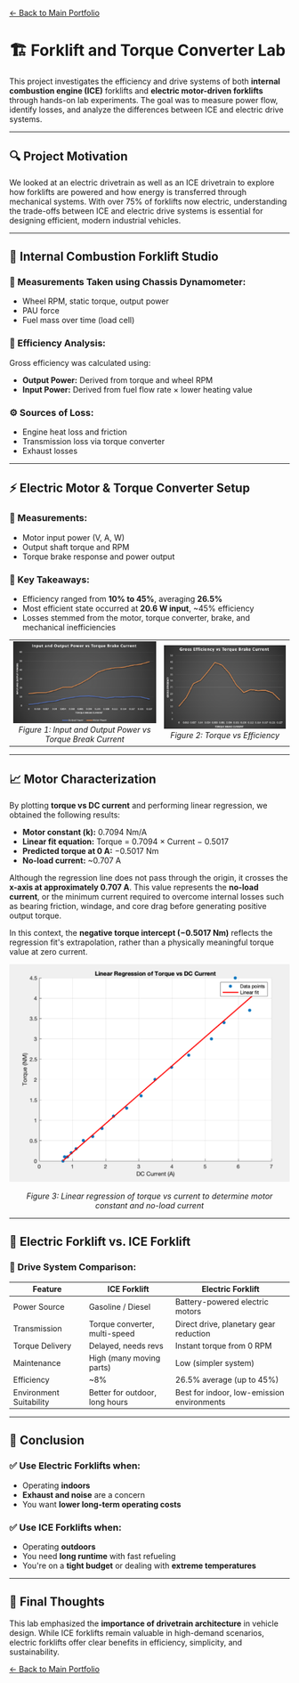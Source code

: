 [← Back to Main Portfolio](../README.md)

# 🏗 Forklift and Torque Converter Lab

This project investigates the efficiency and drive systems of both **internal combustion engine (ICE)** forklifts and **electric motor-driven forklifts** through hands-on lab experiments. The goal was to measure power flow, identify losses, and analyze the differences between ICE and electric drive systems.

---

## 🔍 Project Motivation

We looked at an electric drivetrain as well as an ICE drivetrain to explore how forklifts are powered and how energy is transferred through mechanical systems. With over 75% of forklifts now electric, understanding the trade-offs between ICE and electric drive systems is essential for designing efficient, modern industrial vehicles.

---

## 🔧 Internal Combustion Forklift Studio

### 🔢 Measurements Taken using Chassis Dynamometer:
- Wheel RPM, static torque, output power
- PAU force
- Fuel mass over time (load cell)

### 🧮 Efficiency Analysis:
Gross efficiency was calculated using:
- **Output Power:** Derived from torque and wheel RPM  
- **Input Power:** Derived from fuel flow rate × lower heating value

### ⚙️ Sources of Loss:
- Engine heat loss and friction
- Transmission loss via torque converter
- Exhaust losses

---

## ⚡️ Electric Motor & Torque Converter Setup

### 🔢 Measurements:
- Motor input power (V, A, W)
- Output shaft torque and RPM
- Torque brake response and power output

### 🧠 Key Takeaways:
- Efficiency ranged from **10% to 45%**, averaging **26.5%**
- Most efficient state occurred at **20.6 W input**, ~45% efficiency
- Losses stemmed from the motor, torque converter, brake, and mechanical inefficiencies

 <p align="center">
  <table>
    <tr>
      <td align="center">
        <img src="../Projects/Images/ElectricInputOutput.png" width="500"/>
        <br/>
        <em>Figure 1: Input and Output Power vs Torque Break Current</em>
      </td>
      <td align="center">
        <img src="../Projects/Images/TorquevsEffi.png" width="400"/>
        <br/>
        <em>Figure 2: Torque vs Efficiency</em>
      </td>
    </tr>
  </table>
</p>


---
## 📈 Motor Characterization

By plotting **torque vs DC current** and performing linear regression, we obtained the following results:

- **Motor constant (k):** 0.7094 Nm/A  
- **Linear fit equation:** Torque = 0.7094 × Current − 0.5017  
- **Predicted torque at 0 A:** −0.5017 Nm  
- **No-load current:** ~0.707 A

Although the regression line does not pass through the origin, it crosses the **x-axis at approximately 0.707 A**. This value represents the **no-load current**, or the minimum current required to overcome internal losses such as bearing friction, windage, and core drag before generating positive output torque. 

In this context, the **negative torque intercept (−0.5017 Nm)** reflects the regression fit's extrapolation, rather than a physically meaningful torque value at zero current.

<p align="center">
  <img src="../Projects/Images/NoLoadCurrent.png"  width="550"/>
</p>
<p align="center"><em>Figure 3: Linear regression of torque vs current to determine motor constant and no-load current</em></p>


---

## 🔋 Electric Forklift vs. ICE Forklift

### 🔄 Drive System Comparison:

| Feature                  | ICE Forklift                     | Electric Forklift                           |
|--------------------------|----------------------------------|----------------------------------------------|
| Power Source             | Gasoline / Diesel                | Battery-powered electric motors              |
| Transmission             | Torque converter, multi-speed    | Direct drive, planetary gear reduction       |
| Torque Delivery          | Delayed, needs revs              | Instant torque from 0 RPM                    |
| Maintenance              | High (many moving parts)         | Low (simpler system)                         |
| Efficiency               | ~8%                              | 26.5% average (up to 45%)                    |
| Environment Suitability  | Better for outdoor, long hours   | Best for indoor, low-emission environments   |

---

## 🧪 Conclusion

### ✅ Use Electric Forklifts when:
- Operating **indoors**
- **Exhaust and noise** are a concern
- You want **lower long-term operating costs**

### ✅ Use ICE Forklifts when:
- Operating **outdoors**
- You need **long runtime** with fast refueling
- You're on a **tight budget** or dealing with **extreme temperatures**

---

## 📌 Final Thoughts

This lab emphasized the **importance of drivetrain architecture** in vehicle design. While ICE forklifts remain valuable in high-demand scenarios, electric forklifts offer clear benefits in efficiency, simplicity, and sustainability.

[← Back to Main Portfolio](../README.md)

